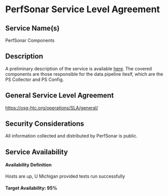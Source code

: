 PerfSonar Service Level Agreement
=================================

Service Name(s)
---------------

PerfSonar Components

Description
-----------

A preliminary description of the service is available [here](https://docs.google.com/document/d/1l144BSo-88M0cLMMjKcKMIE-Q5s21X-w3lYl-0Pn_08/edit#heading=h.n5qqmobbm4g4). The covered components are those responsible for the data pipeline iteslf, which are the PS Collector and PS Config.

General Service Level Agreement
-------------------------------

<https://osg-htc.org/operations/SLA/general/>

Security Considerations
-----------------------

All information collected and distributed by PerfSonar is public.

Service Availability
--------------------

#### Availability Definition

Hosts are up, U Michigan provided tests run successfully

#### Target Availability: 95%
